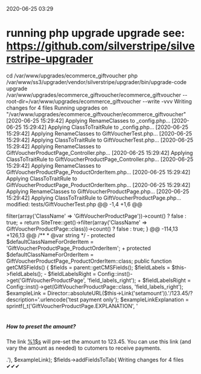 2020-06-25 03:29

# running php upgrade upgrade see: https://github.com/silverstripe/silverstripe-upgrader
cd /var/www/upgrades/ecommerce_giftvoucher
php /var/www/ss3/upgrader/vendor/silverstripe/upgrader/bin/upgrade-code upgrade /var/www/upgrades/ecommerce_giftvoucher/ecommerce_giftvoucher  --root-dir=/var/www/upgrades/ecommerce_giftvoucher --write -vvv
Writing changes for 4 files
Running upgrades on "/var/www/upgrades/ecommerce_giftvoucher/ecommerce_giftvoucher"
[2020-06-25 15:29:42] Applying RenameClasses to _config.php...
[2020-06-25 15:29:42] Applying ClassToTraitRule to _config.php...
[2020-06-25 15:29:42] Applying RenameClasses to GiftVoucherTest.php...
[2020-06-25 15:29:42] Applying ClassToTraitRule to GiftVoucherTest.php...
[2020-06-25 15:29:42] Applying RenameClasses to GiftVoucherProductPage_Controller.php...
[2020-06-25 15:29:42] Applying ClassToTraitRule to GiftVoucherProductPage_Controller.php...
[2020-06-25 15:29:42] Applying RenameClasses to GiftVoucherProductPage_ProductOrderItem.php...
[2020-06-25 15:29:42] Applying ClassToTraitRule to GiftVoucherProductPage_ProductOrderItem.php...
[2020-06-25 15:29:42] Applying RenameClasses to GiftVoucherProductPage.php...
[2020-06-25 15:29:42] Applying ClassToTraitRule to GiftVoucherProductPage.php...
modified:	tests/GiftVoucherTest.php
@@ -1,4 +1,6 @@
 <?php
+
+use SilverStripe\Dev\SapphireTest;

 class GiftVoucherTest extends SapphireTest
 {

modified:	src/GiftVoucherProductPage_Controller.php
@@ -2,17 +2,29 @@

 namespace Sunnysideup\EcommerceGiftvoucher;

-use ProductController;
-use Controller;
-use FieldList;
-use TextField;
-use CurrencyField;
-use FormAction;
-use RequiredFields;
-use Form;
-use Convert;
-use CheckoutPage;
-use ShoppingCart;
+
+
+
+
+
+
+
+
+
+
+
+use SilverStripe\Control\Controller;
+use SilverStripe\Forms\FieldList;
+use SilverStripe\Forms\TextField;
+use SilverStripe\Forms\CurrencyField;
+use SilverStripe\Forms\FormAction;
+use SilverStripe\Forms\RequiredFields;
+use SilverStripe\Forms\Form;
+use SilverStripe\Core\Convert;
+use Sunnysideup\Ecommerce\Pages\CheckoutPage;
+use Sunnysideup\Ecommerce\Api\ShoppingCart;
+use Sunnysideup\Ecommerce\Pages\ProductController;
+


 class GiftVoucherProductPage_Controller extends ProductController

modified:	src/Model/GiftVoucherProductPage_ProductOrderItem.php
@@ -2,8 +2,12 @@

 namespace Sunnysideup\EcommerceGiftvoucher\Model;

-use ProductOrderItem;
-use Convert;
+
+
+use Sunnysideup\Ecommerce\Model\Order;
+use SilverStripe\Core\Convert;
+use Sunnysideup\Ecommerce\Model\ProductOrderItem;
+



@@ -47,7 +51,7 @@
             'Version',
             'UnitPrice',
             'Total',
-            'Order',
+            Order::class,
             'InternalItemID',
         ),
     );

modified:	src/GiftVoucherProductPage.php
@@ -2,15 +2,27 @@

 namespace Sunnysideup\EcommerceGiftvoucher;

-use Product;
-use SiteTree;
-use Member;
-use Config;
-use Director;
-use TextField;
-use NumericField;
-use CheckboxField;
-use LiteralField;
+
+
+
+
+
+
+
+
+
+use SilverStripe\CMS\Model\SiteTree;
+use Sunnysideup\EcommerceGiftvoucher\GiftVoucherProductPage;
+use SilverStripe\Security\Member;
+use Sunnysideup\EcommerceGiftvoucher\Model\GiftVoucherProductPage_ProductOrderItem;
+use SilverStripe\Core\Config\Config;
+use SilverStripe\Control\Director;
+use SilverStripe\Forms\TextField;
+use SilverStripe\Forms\NumericField;
+use SilverStripe\Forms\CheckboxField;
+use SilverStripe\Forms\LiteralField;
+use Sunnysideup\Ecommerce\Pages\Product;
+

 /**
  * @author nicolaas [at] sunnysideup.co.nz
@@ -100,7 +112,7 @@

     public function canCreate($member = null, $context = [])
     {
-        return SiteTree::get()->filter(array('ClassName' => 'GiftVoucherProductPage'))->count() ? false : true;
+        return SiteTree::get()->filter(array('ClassName' => GiftVoucherProductPage::class))->count() ? false : true;
     }


@@ -114,13 +126,13 @@
     /**
      * @var string
      */
-    protected $defaultClassNameForOrderItem = 'GiftVoucherProductPage_ProductOrderItem';
+    protected $defaultClassNameForOrderItem = GiftVoucherProductPage_ProductOrderItem::class;

     public function getCMSFields()
     {
         $fields = parent::getCMSFields();
         $fieldLabels = $this->fieldLabels();
-        $fieldLabelsRight = Config::inst()->get('GiftVoucherProductPage', 'field_labels_right');
+        $fieldLabelsRight = Config::inst()->get(GiftVoucherProductPage::class, 'field_labels_right');
         $exampleLink = Director::absoluteURL($this->Link('setamount')).'/123.45/?description='.urlencode('test payment only');
         $exampleLinkExplanation = sprintf(_t('GiftVoucherProductPage.EXPLANATION', '<br /><br /><h5>How to preset the amount?</h5><p>The link <a href="%1$s">%1$s</a> will pre-set the amount to 123.45. You can use this link (and vary the amount as needed) to cutomers to receive payments.</p>.'), $exampleLink);
         $fields->addFieldsToTab(

Writing changes for 4 files
✔✔✔
